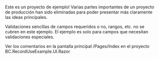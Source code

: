 Este es un proyecto de ejemplo!
Varias partes importantes de un proyecto de producción han sido eliminadas para poder presentar más claramente las ideas principales.

Validaciones sencillas de campos requeridos o no, rangos, etc. no se cubren en este ejemplo.
El ejemplo es solo para campos que necesitan validaciones especiales. 

Ver los comentarios en la pantalla principal /Pages/Index
en el proyecto BC.RecordUseExample.UI.Razor
